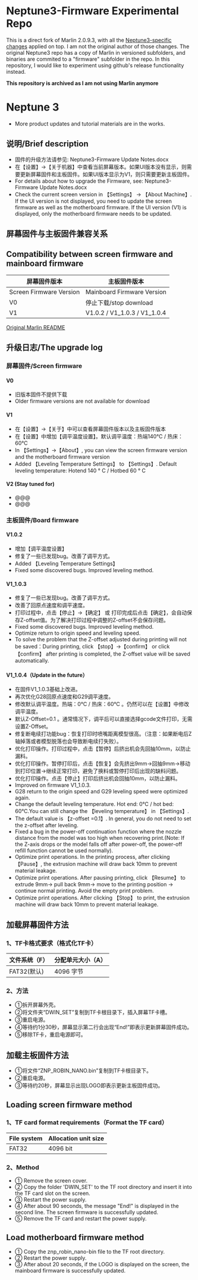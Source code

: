 # Neptune3-Firmware Experimental Repo
This is a direct fork of Marlin 2.0.9.3, with all the [Neptune3-specific changes](https://github.com/NARUTOfzr/Neptune_3) applied on top.
I am not the original author of those changes. The original Neptune3 repo has a copy of Marlin in versioned subfolders, and binaries are 
commited to a "firmware" subfolder in the repo. In this repository, I would like to experiment using github's release functionality instead.

**This repository is archived as I am not using Marlin anymore**

# Neptune 3
- More product updates and tutorial materials are in the works.




## 说明/Brief description
- 固件的升级方法请参见: Neptune3-Firmware Update Notes.docx
- 在【设置】→【关于机器】中查看当前屏幕版本。如果UI版本没有显示，则需要更新屏幕固件和主板固件。如果UI版本显示为V1，则只需要更新主板固件。
- For details about how to upgrade the Firmware, see: Neptune3-Firmware Update Notes.docx
- Check the current screen version in 【Settings】 → 【About Machine】. If the UI version is not displayed, you need to update the screen firmware as well as the motherboard firmware. If the UI version (V1) is displayed, only the motherboard firmware needs to be updated.


## 屏幕固件与主板固件兼容关系
## Compatibility between screen firmware and mainboard firmware
|   屏幕固件版本   |     主板固件版本    | 
|-------------------|--------------------|
| Screen Firmware Version | Mainboard Firmware Version |
| V0 | 停止下载/stop  download |
| V1 |V1.0.2 / V1_1.0.3 / V1_1.0.4  |


[Original Marlin README](./README-marlin.md)




## 升级日志/The upgrade log
### 屏幕固件/Screen firmware
#### V0
- 旧版本固件不提供下载
- Older firmware versions are not available for download

#### V1
- 在【设置】→【关于】中可以查看屏幕固件版本以及主板固件版本
- 在【设置】中增加【调平温度设置】。默认调平温度：热端140℃  /  热床：60℃
- In 【Settings】→【About】, you can view the screen firmware version and the motherboard firmware version
- Added 【Leveling Temperature Settings】 to 【Settings】. Default leveling temperature: Hotend 140 ° C  / Hotbed 60 ° C


#### V2 (Stay tuned for)
- @@@
- @@@

### 主板固件/Board firmware
#### V1.0.2
- 增加【调平温度设置】
- 修复了一些已发现bug。改善了调平方式。
- Added 【Leveling Temperature Settings】
- Fixed some discovered bugs. Improved leveling method.

#### V1_1.0.3
- 修复了一些已发现bug。改善了调平方式。
- 改善了回原点速度和调平速度。
- 打印过程中，点击【停止】→【确定】 或 打印完成后点击【确定】，会自动保存Z-offset值。为了解决打印过程中调整的Z-offset不会保存问题。
- Fixed some discovered bugs. Improved leveling method.
- Optimize return to origin speed and leveling speed.
- To solve the problem that the Z-offset adjusted during printing will not be saved：During printing, click 【stop】→【confirm】 or click 【confirm】 after printing is completed, the Z-offset value will be saved automatically. 


#### V1_1.0.4（Update in the future）
- 在固件V1_1.0.3基础上改进。
- 再次优化G28回原点速度和G29调平速度。
- 修改默认调平温度。热端：0℃  / 热床：60℃ 。仍然可以在【设置】中修改调平温度。
- 默认Z-Offset=0.1 。通常情况下，调平后可以直接选择gcode文件打印，无需设置Z-Offset。
- 修复断电续打功能bug：恢复打印时喷嘴距离模型很高。（注意：如果断电后Z轴掉落或者模型脱落也会导致断电续打失败）。
- 优化打印操作。打印过程中，点击【暂停】后挤出机会先回抽10mm，以防止漏料。
- 优化打印操作。暂停打印后，点击【恢复】会先挤出9mm→回抽9mm→移动到打印位置→继续正常打印，避免了换料或暂停打印后出现的缺料问题。
- 优化打印操作。点击【停止】打印后挤出机会回抽10mm，以防止漏料。
- Improved on firmware V1_1.0.3.
- G28 return to the origin speed and G29 leveling speed were optimized again.
- Change the default leveling temperature. Hot end: 0℃ / hot bed: 60℃.You can still change the 【leveling temperature】 in 【Settings】.
- The default value is 【z-offset =0.1】. In general, you do not need to set the z-offset after leveling.
- Fixed a bug in the power-off continuation function where the nozzle distance from the model was too high when recovering print.(Note: If the Z-axis drops or the model falls off after power-off, the power-off refill function cannot be used normally).
- Optimize print operations. In the printing process, after clicking 【Pause】, the extrusion machine will draw back 10mm to prevent material leakage.
- Optimize print operations. After pausing printing, click 【Resume】 to extrude 9mm→ pull back 9mm→ move to the printing position → continue normal printing. Avoid the empty print problem.
- Optimize print operations. After clicking 【Stop】 to print, the extrusion machine will draw back 10mm to prevent material leakage.



## 加载屏幕固件方法
### 1、TF卡格式要求（格式化TF卡）
|   文件系统（F）       | 分配单元大小（A） |
|----------------------|-------------------|
|     FAT32(默认)      |    4096 字节      |

### 2、方法
- ①拆开屏幕外壳。
- ②将文件夹“DWIN_SET”复制到TF卡根目录下，插入屏幕TF卡槽。
- ③重启电源。
- ④等待约1分30秒，屏幕显示第二行会出现“End!”即表示更新屏幕固件成功。
- ⑤移除TF卡，重启电源即可。


## 加载主板固件方法
- ①将文件“ZNP_ROBIN_NANO.bin”复制到TF卡根目录下。
- ②重启电源。
- ③等待约20秒，屏幕显示出现LOGO即表示更新主板固件成功。


## Loading screen firmware method
### 1、TF card format requirements（Format the TF card）
|      File system     |      Allocation unit size     |
|----------------------|-------------------------------|
|      FAT32           |           4096 bit            |

### 2、Method
- ① Remove the screen cover.
- ② Copy the folder 'DWIN_SET' to the TF root directory and insert it into the TF card slot on the screen.
- ③ Restart the power supply.
- ④ After about 90 seconds, the message "End!" is displayed in the second line. The screen firmware is successfully updated.
- ⑤ Remove the TF card and restart the power supply.

## Load motherboard firmware method

- ① Copy the znp_robin_nano-bin file to the TF root directory.
- ② Restart the power supply.
- ③ After about 20 seconds, if the LOGO is displayed on the screen, the mainboard firmware is successfully updated.


